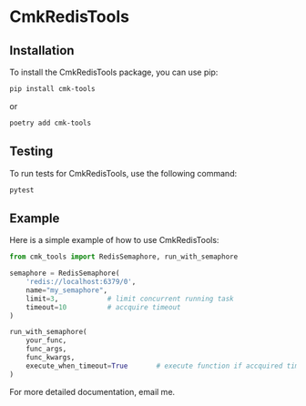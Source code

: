 # CmkRedisTools

## Installation

To install the CmkRedisTools package, you can use pip:

```sh
pip install cmk-tools
```
or

```sh
poetry add cmk-tools
```

## Testing

To run tests for CmkRedisTools, use the following command:

```sh
pytest
```

## Example

Here is a simple example of how to use CmkRedisTools:

```python
from cmk_tools import RedisSemaphore, run_with_semaphore

semaphore = RedisSemaphore(
    'redis://localhost:6379/0',
    name="my_semaphore", 
    limit=3,            # limit concurrent running task 
    timeout=10          # accquire timeout 
)

run_with_semaphore(
    your_func, 
    func_args, 
    func_kwargs,                   
    execute_when_timeout=True       # execute function if accquired timeout
)
```

For more detailed documentation, email me.